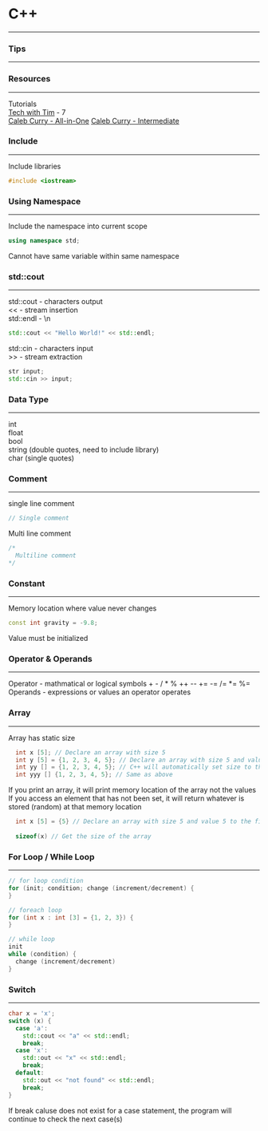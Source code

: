 # C++
***

### Tips
---

### Resources
---
Tutorials  
[Tech with Tim](https://www.youtube.com/playlist?list=PLzMcBGfZo4-lmGC8VW0iu6qfMHjy7gLQ3) - 7  
[Caleb Curry - All-in-One](https://www.youtube.com/playlist?list=PL_c9BZzLwBRJ55lLw8PdPlTVblIlPKfX5)
[Caleb Curry - Intermediate](https://www.youtube.com/playlist?list=PL_c9BZzLwBRJkVDaJbLHrrjNH_phcbCy7)

### Include
---
Include libraries  
```C++
#include <iostream>
```

### Using Namespace
---
Include the namespace into current scope
```C++
using namespace std;
```
Cannot have same variable within same namespace

### std::cout
---
std::cout - characters output  
<< - stream insertion  
std::endl - \n
```C++
std::cout << "Hello World!" << std::endl;
```
std::cin - characters input  
\>\> - stream extraction  
```C++
str input;
std::cin >> input;
```

### Data Type
---
int  
float  
bool  
string (double quotes, need to include <string> library)  
char (single quotes)  
  
### Comment
---
single line comment
```C++
// Single comment
```
Multi line comment
```C++
/*
  Multiline comment
*/
```

### Constant
---
Memory location where value never changes
```C++
const int gravity = -9.8;
```
Value must be initialized

### Operator & Operands
---
Operator - mathmatical or logical symbols + - / * % ++ -- += -= /= *= %=  
Operands - expressions or values an operator operates  

### Array
---
Array has static size
```C++
  int x [5]; // Declare an array with size 5
  int y [5] = {1, 2, 3, 4, 5}; // Declare an array with size 5 and values
  int yy [] = {1, 2, 3, 4, 5}; // C++ will automatically set size to the number of values
  int yyy [] {1, 2, 3, 4, 5}; // Same as above
```
If you print an array, it will print memory location of the array not the values  
If you access an element that has not been set, it will return whatever is stored (random) at that memory location  
```C++
  int x [5] = {5} // Declare an array with size 5 and value 5 to the first element and 0 to rest of the elements
  
  sizeof(x) // Get the size of the array
```

### For Loop / While Loop
---
```C++
// for loop condition
for (init; condition; change (increment/decrement) {
}

// foreach loop
for (int x : int [3] = {1, 2, 3}) {
}

// while loop
init
while (condition) {
  change (increment/decrement)
}
```

### Switch
---
```C++
char x = 'x';
switch (x) {
  case 'a':
    std::cout << "a" << std::endl;
    break;
  case 'x':
    std::out << "x" << std::endl;
    break;
  default:
    std::out << "not found" << std::endl;
    break;
}
```
If break caluse does not exist for a case statement, the program will continue to check the next case(s)  
